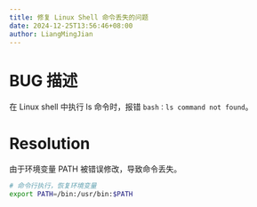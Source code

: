 ```yaml
---
title: 修复 Linux Shell 命令丢失的问题
date: 2024-12-25T13:56:46+08:00
author: LiangMingJian
---
```


# BUG 描述

在 Linux shell 中执行 ls 命令时，报错 `bash：ls command not found`。

# Resolution

由于环境变量 PATH 被错误修改，导致命令丢失。

```bash
# 命令行执行，恢复环境变量
export PATH=/bin:/usr/bin:$PATH
```
